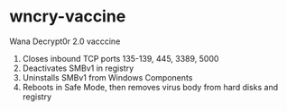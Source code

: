 # wncry-vaccine
Wana Decrypt0r 2.0 vacccine

1. Closes inbound TCP ports 135-139, 445, 3389, 5000
2. Deactivates SMBv1 in registry
3. Uninstalls SMBv1 from Windows Components
4. Reboots in Safe Mode, then removes virus body from hard disks and registry
